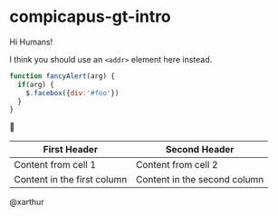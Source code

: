 # compicapus-gt-intro

Hi Humans!

I think you should use an
`<addr>` element here instead.

```javascript
function fancyAlert(arg) {
  if(arg) {
    $.facebox({div:'#foo'})
  }
}
```

:space_invader:


First Header | Second Header
------------ | -------------
Content from cell 1 | Content from cell 2
Content in the first column | Content in the second column

@xarthur

